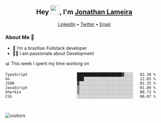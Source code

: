 <h2 align="center">Hey <img src="https://github.com/TheDudeThatCode/TheDudeThatCode/blob/master/Assets/Hi.gif" width="29">, I'm <a href="https://www.linkedin.com/in/jonathanlameira/">Jonathan Lameira</a></h2>
<p align="center">
  <a href="https://www.linkedin.com/in/jonathanlameira/">LinkedIn</a> •
  <a href="https://twitter.com/jlameira">Twitter</a> •
  <a href="mailto:jlameira@gmail.com">Email</a>
</p>

### About Me 🚀
- 🌱  I’m a brazilian Fullstack developer</br>
- 👨‍💻  I am passionate about Development</br>

<!-- ![Jonathan Lameira github stats](https://github-readme-stats.vercel.app/api?username=jlameirameli&show_icons=true&hide_border=true)&nbsp;&nbsp; -->

📊 This week I spent my time working on
<!--START_SECTION:waka-->

```text
TypeScript                      ████████████████████▓░░░░   82.30 %
Go                              ███░░░░░░░░░░░░░░░░░░░░░░   12.65 %
JSON                            ▓░░░░░░░░░░░░░░░░░░░░░░░░   02.35 %
JavaScript                      ▒░░░░░░░░░░░░░░░░░░░░░░░░   01.89 %
Gherkin                         ▒░░░░░░░░░░░░░░░░░░░░░░░░   00.73 %
CSS                             ░░░░░░░░░░░░░░░░░░░░░░░░░   00.07 %
```

<!--END_SECTION:waka-->

<br />

![visitors](https://visitor-badge.laobi.icu/badge?page_id=jlameira.jlameira)
